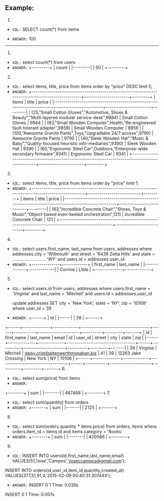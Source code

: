 ## Example:
1.
 - `SQL:`
    SELECT count(\*) from items

 - `ANSWER:`
   100

---

1.
 - `SQL:`
    select count(*) from users
 - `ANSWER:`
 +---------+
 |   count |
 |---------|
 |      50 |
 +---------+

2.
 - `SQL:`
    select items, title, price from items order by "price" DESC limit 5;
 - `ANSWER:`
 +---------------------------------------------------------------------------------------------------+-----------------------+---------+
 | items                                                                                             | title                 |   price |
 |---------------------------------------------------------------------------------------------------+-----------------------+---------|
 | (25,"Small Cotton Gloves","Automotive, Shoes & Beauty","Multi-layered modular service-desk",9984) | Small Cotton Gloves   |    9984 |
 | (83,"Small Wooden Computer",Health,"Re-engineered fault-tolerant adapter",9859)                   | Small Wooden Computer |    9859 |
 | (100,"Awesome Granite Pants",Toys,"Upgradable 24/7 access",9790)                                  | Awesome Granite Pants |    9790 |
 | (40,"Sleek Wooden Hat","Music & Baby","Quality-focused heuristic info-mediaries",9390)            | Sleek Wooden Hat      |    9390 |
 | (60,"Ergonomic Steel Car",Outdoors,"Enterprise-wide secondary firmware",9341)                     | Ergonomic Steel Car   |    9341 |
 +---------------------------------------------------------------------------------------------------+-----------------------+---------+

3.
  - `SQL:`
    select items, title, price from items order by "price" limit 1;
  - `ANSWER:`
  +-----------------------------------------------------------------------------------------------------+---------------------------+---------+
  | items                                                                                               | title                     |   price |
  |-----------------------------------------------------------------------------------------------------+---------------------------+---------|
  | (63,"Incredible Concrete Chair","Shoes, Toys & Music","Object-based even-keeled orchestration",121) | Incredible Concrete Chair |     121 |
  +-----------------------------------------------------------------------------------------------------+---------------------------+---------+
4.
  - `SQL:`
  select users.first_name, last_name from users, addresses where addresses.city = 'Willmouth' and street = '6439 Zetta Hills' and state =
........................... 'WY' and users.id = addresses.user_id
  - `ANSWER:`
+--------------+-------------+
| first_name   | last_name   |
|--------------+-------------|
| Corrine      | Little      |
+--------------+-------------+

5.
  - `SQL:`
    select users.id from users, addresses where users.first_name = 'Virginie' and last_name = 'Mitchell' and users.id = addresses.user_id

    update addresses SET city = 'New York', state = 'NY', zip = '10108'  where user_id = 39
  - `ANSWER:`
  +------+
  |   id |
  |------|
  |   39 |
  +------+

  +------+--------------+-------------+-----------------------------------+------+-----------+---------------------+----------+---------+-------+
  |   id | first_name   | last_name   | email                             |   id |   user_id | street              | city     | state   |   zip |
  |------+--------------+-------------+-----------------------------------+------+-----------+---------------------+----------+---------+-------|
  |   39 | Virginie     | Mitchell    | daisy.crist@altenwerthmonahan.biz |   41 |        39 | 12263 Jake Crossing | New York | NY      | 10108 |
  +------+--------------+-------------+-----------------------------------+------+-----------+---------------------+----------+---------+-------+
6.
 - `SQL:`
    select sum(price) from items
 - `ANSWER:`

 +--------+
 |    sum |
 |--------|
 | 467488 |
 +--------+
7.
- `SQL:`
select sum(quantity) from orders
- `ANSWER:`
+-------+
|   sum |
|-------|
|  2125 |
+-------+
8.
 - `SQL:`
select sum(orders.quantity * items.price)  from orders, items where orders.item_id = items.id and items.category = 'Books'
 - `ANSWER:`
 +--------+
 |    sum |
 |--------|
 | 420566 |
 +--------+
9.
- `SQL:`
INSERT INTO users(id,first_name,last_name,email) VALUES(51,'Jose','Campos','jjoseccampos@gmail.com');

INSERT INTO orders(id,user_id,item_id,quantity,created_at) VALUES(377,51,91,4,'2015-02-09 00:40:31.307444');
- `ANSWER:`
INSERT 0 1
Time: 0.039s

INSERT 0 1
Time: 0.007s
